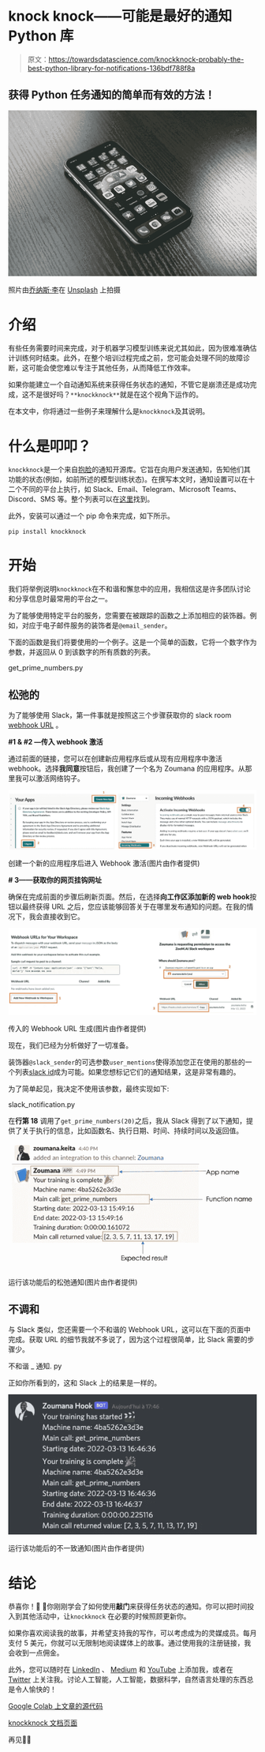 # knock knock——可能是最好的通知 Python 库

> 原文：<https://towardsdatascience.com/knockknock-probably-the-best-python-library-for-notifications-136bdf788f8a>

## 获得 Python 任务通知的简单而有效的方法！

![](img/d27b1b32e911278f55a5d5aa0e438874.png)

照片由[乔纳斯·李](https://unsplash.com/@1eemingwell)在 [Unsplash](https://unsplash.com/photos/o6elTKWZ5bI) 上拍摄

# 介绍

有些任务需要时间来完成，对于机器学习模型训练来说尤其如此，因为很难准确估计训练何时结束。此外，在整个培训过程完成之前，您可能会处理不同的故障诊断，这可能会使您难以专注于其他任务，从而降低工作效率。

如果你能建立一个自动通知系统来获得任务状态的通知，不管它是崩溃还是成功完成，这不是很好吗？`**knockknock**`就是在这个视角下运作的。

在本文中，你将通过一些例子来理解什么是`knockknock`及其说明。

# 什么是叩叩？

`knockknock`是一个来自[抱脸](https://github.com/huggingface)的通知开源库。它旨在向用户发送通知，告知他们其功能的状态(例如，如前所述的模型训练状态)。在撰写本文时，通知设置可以在十二个不同的平台上执行，如 Slack、Email、Telegram、Microsoft Teams、Discord、SMS 等。整个列表可以在[这里](https://pypi.org/project/knockknock/)找到。

此外，安装可以通过一个 pip 命令来完成，如下所示。

```
pip install knockknock
```

# 开始

我们将举例说明`knockknock`在不和谐和懈怠中的应用，我相信这是许多团队讨论和分享信息时最常用的平台之一。

为了能够使用特定平台的服务，您需要在被跟踪的函数之上添加相应的装饰器。例如，对应于电子邮件服务的装饰者是`@email_sender`。

下面的函数是我们将要使用的一个例子。这是一个简单的函数，它将一个数字作为参数，并返回从 0 到该数字的所有质数的列表。

get_prime_numbers.py

## 松弛的

为了能够使用 Slack，第一件事就是按照这三个步骤获取你的 slack room [webhook URL](https://api.slack.com/messaging/webhooks#create_a_webhook) 。

**#1 & #2 —传入 webhook 激活**

通过前面的链接，您可以在创建新应用程序后或从现有应用程序中激活 webhook。选择**我同意**按钮后，我创建了一个名为 Zoumana 的应用程序。从那里我可以激活网络钩子。

![](img/9811e7a7e9d2f16a87e8325be2d92ef4.png)

创建一个新的应用程序后进入 Webhook 激活(图片由作者提供)

**# 3——获取你的网页挂钩网址**

确保在完成前面的步骤后刷新页面。然后，在选择**向工作区添加新的 web hook**按钮以最终获得 URL 之后，您应该能够回答关于在哪里发布通知的问题。在我的情况下，我会直接收到它。

![](img/70377d30d5aedb96eac91b2af1f40fb5.png)

传入的 Webhook URL 生成(图片由作者提供)

现在，我们已经为分析做好了一切准备。

装饰器`@slack_sender`的可选参数`user_mentions`使得添加您正在使用的那些的一个列表[slack id](https://api.slack.com/methods/users.identity)成为可能。如果您想标记它们的通知结果，这是非常有趣的。

为了简单起见，我决定不使用该参数，最终实现如下:

slack_notification.py

在**行第 18** 调用了`get_prime_numbers(20)`之后，我从 Slack 得到了以下通知，提供了关于执行的信息，比如函数名、执行日期、时间、持续时间以及返回值。

![](img/497b6dbfcdffd2306ecf1ddf2fc40e7e.png)

运行该功能后的松弛通知(图片由作者提供)

## 不调和

与 Slack 类似，您还需要一个不和谐的 Webhook URL，这可以在下面的页面中完成。获取 URL 的细节我就不多说了，因为这个过程很简单，比 Slack 需要的步骤少。

不和谐 _ 通知. py

正如你所看到的，这和 Slack 上的结果是一样的。

![](img/832dd31de9354f366100e0d06273aaeb.png)

运行该功能后的不一致通知(图片由作者提供)

# 结论

恭喜你！🎉 🍾你刚刚学会了如何使用**敲门**来获得任务状态的通知。你可以把时间投入到其他活动中，让`knockknock` 在必要的时候照顾更新你。

如果你喜欢阅读我的故事，并希望支持我的写作，可以考虑成为的灵媒成员。每月支付 5 美元，你就可以无限制地阅读媒体上的故事。通过使用我的注册链接，我会收到一点佣金。

此外，您可以随时在 [LinkedIn](https://www.linkedin.com/in/zoumana-keita/) 、 [Medium](http://zoumanakeita.medium.com/) 和 [YouTube](https://www.youtube.com/channel/UC9xKdy8cz6ZuJU5FTNtM_pQ) 上添加我，或者在 [Twitter](https://twitter.com/zoumana_keita_) 上关注我。讨论人工智能，人工智能，数据科学，自然语言处理的东西总是令人愉快的！

[Google Colab 上文章的源代码](https://colab.research.google.com/drive/1GLGEPT0qTwdBfDPrc-u0DQfznbK_izk1?usp=sharing)

[knockknock 文档页面](https://github.com/huggingface/knockknock#discord)

再见🏃🏾